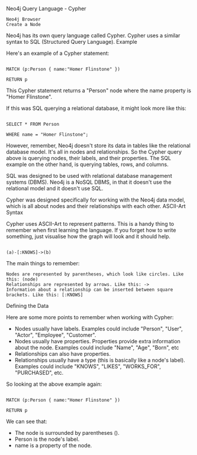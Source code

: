 Neo4j Query Language - Cypher

    Neo4j Browser
    Create a Node

Neo4j has its own query language called Cypher. Cypher uses a similar syntax to SQL (Structured Query Language).
Example

Here's an example of a Cypher statement:
<pre><code>
MATCH (p:Person { name:"Homer Flinstone" })

RETURN p
</code></pre>
This Cypher statement returns a "Person" node where the name property is "Homer Flinstone".

If this was SQL querying a relational database, it might look more like this:
<pre><code>
SELECT * FROM Person

WHERE name = "Homer Flinstone";
</code></pre>
However, remember, Neo4j doesn't store its data in tables like the relational database model. It's all in nodes and relationships. So the Cypher query above is querying nodes, their labels, and their properties. The SQL example on the other hand, is querying tables, rows, and columns.

SQL was designed to be used with relational database management systems (DBMS). Neo4j is a NoSQL DBMS, in that it doesn't use the relational model and it doesn't use SQL.

Cypher was designed specifically for working with the Neo4j data model, which is all about nodes and their relationships with each other.
ASCII-Art Syntax

Cypher uses ASCII-Art to represent patterns. This is a handy thing to remember when first learning the language. If you forget how to write something, just visualise how the graph will look and it should help.

<pre><code>
(a)-[:KNOWS]->(b)
</code></pre>

The main things to remember:

    Nodes are represented by parentheses, which look like circles. Like this: (node)
    Relationships are represented by arrows. Like this: ->
    Information about a relationship can be inserted between square brackets. Like this: [:KNOWS]

Defining the Data

Here are some more points to remember when working with Cypher:

* Nodes usually have labels. Examples could include "Person", "User", "Actor", "Employee", "Customer".
* Nodes usually have properties. Properties provide extra information about the node. Examples could include "Name", "Age", "Born", etc
* Relationships can also have properties.
* Relationships usually have a type (this is basically like a node's label). Examples could include "KNOWS", "LIKES", "WORKS_FOR", "PURCHASED", etc.

So looking at the above example again:
<pre><code>
MATCH (p:Person { name:"Homer Flinstone" })

RETURN p
</code></pre>

We can see that:

*  The node is surrounded by parentheses ().
*  Person is the node's label.
*  name is a property of the node.
